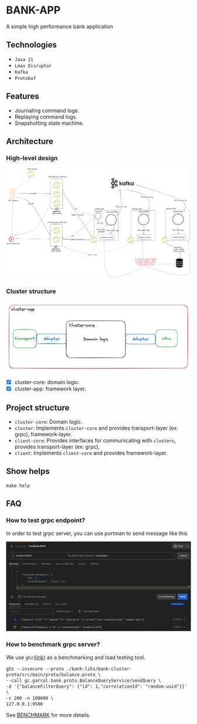 # BANK-APP
A simple high performance bank application

## Technologies
- `Java 21`
- `Lmax Disruptor`
- `Kafka`
- `Protobuf`

## Features
- Journaling command logs.
- Replaying command logs.
- Snapshotting state machine.

## Architecture
### High-level design
![high level design](./docs/bank-app-v1.0.0.png)

### Cluster structure
![cluster-ddd.png](./docs/cluster-ddd.png)

- [X] cluster-core: domain logic.
- [X] cluster-app: framework layer.

## Project structure
- `cluster-core`: Domain logic.
- `cluster`: Implements `cluster-core` and provides transport-layer (ex: grpc), framework-layer.
- `client-core`: Provides interfaces for communicating with `clusters`, provides transport-layer (ex: grpc),
- `client`: Implements `client-core` and provides framework-layer.

## Show helps
```shell
make help
```

## FAQ
### How to test grpc endpoint?
In order to test grpc server, you can use portman to send message like this

![grpc-query.png](docs/examples/grpc-query.png)

### How to benchmark grpc server?
We use `ghz`([link](https://github.com/bojand/ghz)) as a benchmarking and load testing tool.

```shell
ghz --insecure --proto ./bank-libs/bank-cluster-proto/src/main/proto/balance.proto \
--call gc.garcol.bank.proto.BalanceQueryService/sendQuery \
-d '{"balanceFilterQuery": {"id": 1,"correlationId": "random-uuid"}}' \
-c 200 -n 100000 \
127.0.0.1:9500
```

See [BENCHMARK](./README_benchmark.md) for more details.
